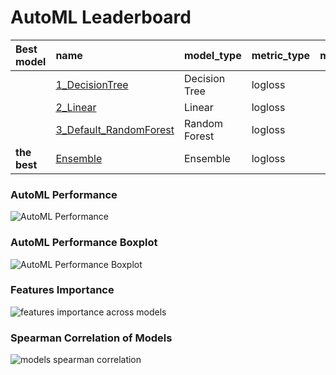 # AutoML Leaderboard

| Best model   | name                                                       | model_type    | metric_type   |   metric_value |   train_time |
|:-------------|:-----------------------------------------------------------|:--------------|:--------------|---------------:|-------------:|
|              | [1_DecisionTree](1_DecisionTree/README.md)                 | Decision Tree | logloss       |       0.254666 |        13.71 |
|              | [2_Linear](2_Linear/README.md)                             | Linear        | logloss       |       0.218842 |         6.18 |
|              | [3_Default_RandomForest](3_Default_RandomForest/README.md) | Random Forest | logloss       |       0.20482  |         4.65 |
| **the best** | [Ensemble](Ensemble/README.md)                             | Ensemble      | logloss       |       0.203961 |         1.8  |

### AutoML Performance
![AutoML Performance](ldb_performance.png)

### AutoML Performance Boxplot
![AutoML Performance Boxplot](ldb_performance_boxplot.png)

### Features Importance
![features importance across models](features_heatmap.png)



### Spearman Correlation of Models
![models spearman correlation](correlation_heatmap.png)

